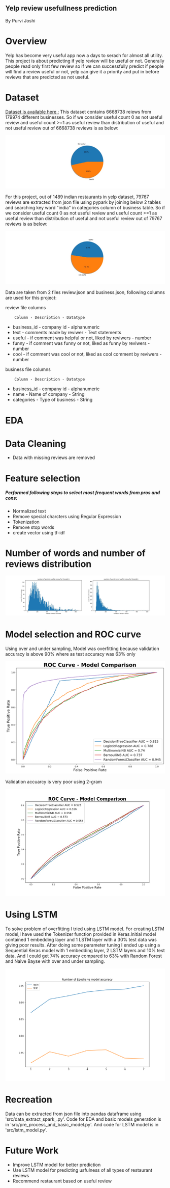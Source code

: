 ## Yelp review usefullness prediction

By Purvi Joshi

# Overview

Yelp has become very useful app now a days to serach for almost all utility. This project is about predicting if yelp review will be useful or not. Generally people read only first few review so if we can successfully predict if people will find a review useful or not, yelp can give it a priority and put in before reviews that are predicted as not useful.



# Dataset

[Dataset is available here :](https://www.yelp.com/dataset/challenge)
This dataset contains 6668738 reiews from 179974 different businesses. So if we consider useful count 0 as not useful review and useful count >=1 as useful review than distribution of useful and not useful review out of 6668738 reviews is as below:

![Image description](image/total_business_usefulness_review.jpg)


For this project, out of  1489 indian restaurants in yelp dataset, 79767 reviews are extracted from json file using pypark by joining below 2 tables and searching key word "india" in categories column of business table. So if we consider useful count 0 as not useful review and useful count >=1 as useful review than distribution of useful and not useful review out of 79767 reviews is as below:


![Image description](image/indian_resto_usefulness_review.jpg)


Data are taken from 2 files review.json and business.json, following columns are used for this project:

review file columns

        Column - Description - Datatype
        
  - business_id - company id - alphanumeric
  - text - comments made by reviwer - Text statements
  - useful - if comment was helpful or not, liked by reviwers - number
  - funny - if comment was funny or not, liked as funny by reviwers - number
  - cool - if comment was cool or not, liked as cool comment by reviwers - number
  
business file columns

        Column - Description - Datatype
        
  - business_id - company id - alphanumeric
  - name - Name of company - String
  - categories - Type of business - String
  
  

# EDA

# Data Cleaning
- Data with missing reviews are removed
    
# Feature selection
##### Performed following steps to select most frequent words from pros and cons:
- Normalized text 
- Remove special charcters using Regular Expression
- Tokenization
- Remove stop words
- create vector using tf-idf

# Number of words and number of reviews distribution

![Image description](image/thresold6.jpg)


# Model selection and ROC curve

Using over and under sampling, Model was overfitting because validation accuracy is above 90% where as test accuracy was 63% only

![Image description](image/roc_curve_tfidf_thresold_3.png)

Validation accuarcy is very poor using 2-gram 

![Image description](image/2_gram_roc_useful_cool_funny_feature1000.jpg)


# Using LSTM

To solve problem of overfitting I tried using LSTM model. For creating LSTM model,I have used the Tokenizer function provided in Keras.Initial model contained 1 embedding layer and 1 LSTM layer with a 30% test data was giving poor results. After doing some parameter tuning I ended up using a Sequential Keras model with 1 embedding layer, 2 LSTM layers and 10% test data. And I could get 74% accuracy compared to 63% with Random Forest and Naive Bayse with over and under sampling.

![Image description](image/accuracy.png)


# Recreation

Data can be extracted from json file into pandas dataframe using 'src/data_extract_spark_.py'. Code for EDA and basic models generation is in 'src/pre_process_and_basic_model.py'. And code for LSTM model is in 'src/lstm_model.py'.

# Future Work

- Improve LSTM model for better prediction
- Use LSTM model for predicting usfulness of all types of restaurant reviews
- Recommend restaurant based on useful review

